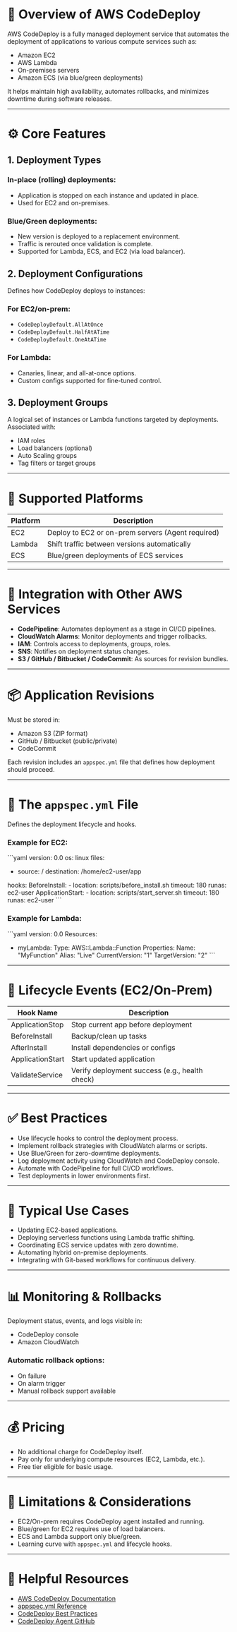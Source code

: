 # 📘 Overview of AWS CodeDeploy

AWS CodeDeploy is a fully managed deployment service that automates the deployment of applications to various compute services such as:

- Amazon EC2
- AWS Lambda
- On-premises servers
- Amazon ECS (via blue/green deployments)

It helps maintain high availability, automates rollbacks, and minimizes downtime during software releases.

---

# ⚙️ Core Features

## 1. Deployment Types

### In-place (rolling) deployments:
- Application is stopped on each instance and updated in place.
- Used for EC2 and on-premises.

### Blue/Green deployments:
- New version is deployed to a replacement environment.
- Traffic is rerouted once validation is complete.
- Supported for Lambda, ECS, and EC2 (via load balancer).

## 2. Deployment Configurations
Defines how CodeDeploy deploys to instances:

### For EC2/on-prem:
- `CodeDeployDefault.AllAtOnce`
- `CodeDeployDefault.HalfAtATime`
- `CodeDeployDefault.OneAtATime`

### For Lambda:
- Canaries, linear, and all-at-once options.
- Custom configs supported for fine-tuned control.

## 3. Deployment Groups
A logical set of instances or Lambda functions targeted by deployments. Associated with:
- IAM roles
- Load balancers (optional)
- Auto Scaling groups
- Tag filters or target groups

---

# 🔌 Supported Platforms

| Platform | Description |
|----------|-------------|
| EC2      | Deploy to EC2 or on-prem servers (Agent required) |
| Lambda   | Shift traffic between versions automatically |
| ECS      | Blue/green deployments of ECS services |

---

# 🧩 Integration with Other AWS Services

- **CodePipeline**: Automates deployment as a stage in CI/CD pipelines.
- **CloudWatch Alarms**: Monitor deployments and trigger rollbacks.
- **IAM**: Controls access to deployments, groups, roles.
- **SNS**: Notifies on deployment status changes.
- **S3 / GitHub / Bitbucket / CodeCommit**: As sources for revision bundles.

---

# 📦 Application Revisions

Must be stored in:
- Amazon S3 (ZIP format)
- GitHub / Bitbucket (public/private)
- CodeCommit

Each revision includes an `appspec.yml` file that defines how deployment should proceed.

---

# 📄 The `appspec.yml` File

Defines the deployment lifecycle and hooks.

### Example for EC2:
\`\`\`yaml
version: 0.0
os: linux
files:
  - source: /
    destination: /home/ec2-user/app

hooks:
  BeforeInstall:
    - location: scripts/before_install.sh
      timeout: 180
      runas: ec2-user
  ApplicationStart:
    - location: scripts/start_server.sh
      timeout: 180
      runas: ec2-user
\`\`\`

### Example for Lambda:
\`\`\`yaml
version: 0.0
Resources:
  - myLambda:
      Type: AWS::Lambda::Function
      Properties:
        Name: "MyFunction"
        Alias: "Live"
        CurrentVersion: "1"
        TargetVersion: "2"
\`\`\`

---

# 🔁 Lifecycle Events (EC2/On-Prem)

| Hook Name         | Description                            |
|-------------------|----------------------------------------|
| ApplicationStop   | Stop current app before deployment     |
| BeforeInstall     | Backup/clean up tasks                  |
| AfterInstall      | Install dependencies or configs        |
| ApplicationStart  | Start updated application              |
| ValidateService   | Verify deployment success (e.g., health check) |

---

# ✅ Best Practices

- Use lifecycle hooks to control the deployment process.
- Implement rollback strategies with CloudWatch alarms or scripts.
- Use Blue/Green for zero-downtime deployments.
- Log deployment activity using CloudWatch and CodeDeploy console.
- Automate with CodePipeline for full CI/CD workflows.
- Test deployments in lower environments first.

---

# 🧠 Typical Use Cases

- Updating EC2-based applications.
- Deploying serverless functions using Lambda traffic shifting.
- Coordinating ECS service updates with zero downtime.
- Automating hybrid on-premise deployments.
- Integrating with Git-based workflows for continuous delivery.

---

# 📊 Monitoring & Rollbacks

Deployment status, events, and logs visible in:
- CodeDeploy console
- Amazon CloudWatch

### Automatic rollback options:
- On failure
- On alarm trigger
- Manual rollback support available

---

# 💰 Pricing

- No additional charge for CodeDeploy itself.
- Pay only for underlying compute resources (EC2, Lambda, etc.).
- Free tier eligible for basic usage.

---

# 🚧 Limitations & Considerations

- EC2/On-prem requires CodeDeploy agent installed and running.
- Blue/green for EC2 requires use of load balancers.
- ECS and Lambda support only blue/green.
- Learning curve with `appspec.yml` and lifecycle hooks.

---

# 🔗 Helpful Resources

- [AWS CodeDeploy Documentation](https://docs.aws.amazon.com/codedeploy/)
- [appspec.yml Reference](https://docs.aws.amazon.com/codedeploy/latest/userguide/app-spec-ref.html)
- [CodeDeploy Best Practices](https://docs.aws.amazon.com/codedeploy/latest/userguide/best-practices.html)
- [CodeDeploy Agent GitHub](https://github.com/aws/aws-codedeploy-agent)